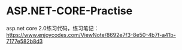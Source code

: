 # ASP.NET-CORE-Practise
asp.net core 2.0练习代码，练习笔记：https://www.enjoycodes.com/ViewNote/8692e7f3-8e50-4b7f-a41b-7177e582b8d3
